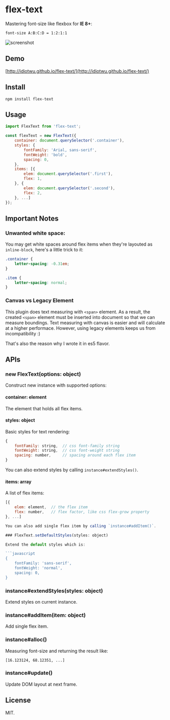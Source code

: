 # flex-text

Mastering font-size like flexbox for **IE 8+**:

```
font-size A:B:C:D = 1:2:1:1
```

![screenshot](https://raw.githubusercontent.com/idiotWu/flex-text/master/demo/screenshot.gif)

## Demo

[http://idiotwu.github.io/flex-text/](http://idiotwu.github.io/flex-text/)

## Install

```
npm install flex-text
```

## Usage

```javascript
import FlexText from 'flex-text';

const flexText = new FlexText({
    container: document.querySelector('.container'),
    styles: {
        fontFamily: 'Arial, sans-serif',
        fontWeight: 'bold',
        spacing: 0,
    },
    items: [{
        elem: document.querySelector('.first'),
        flex: 1,
    }, {
        elem: document.querySelector('.second'),
        flex: 2,
    }, ...]
});
```

## Important Notes

### Unwanted white space:

You may get white spaces around flex items when they're layouted as `inline-block`, here's a little trick to it:

```css
.container {
    letter-spacing: -0.31em;
}

.item {
    letter-spacing: normal;
}
```

### Canvas vs Legacy Element

This plugin does text measuring with `<span>` element. As a result, the created `<span>` element must be inserted into document so that we can measure boundings. Text measuring with canvas is easier and will calculate at a higher performace. However, using legacy elements keeps us from incompatibility :)

That's also the reason why I wrote it in es5 flavor.

## APIs

### new FlexText(options: object)

Construct new instance with supported options:

#### container: element

The element that holds all flex items.

#### styles: object

Basic styles for text rendering:

```javascript
{
    fontFamily: string,  // css font-family string
    fontWeight: string,  // css font-weight string
    spacing: number,     // spacing around each flex item
}
```

You can also extend styles by calling `instance#extendStyles()`.

#### items: array

A list of flex items:

```javascript
[{
    elem: element,  // the flex item
    flex: number,   // flex factor, like css flex-grow property
}, ...]

You can also add single flex item by calling `instance#addItem()`.

### FlexText.setDefaultStyles(styles: object)

Extend the default styles which is:

```javascript
{
    fontFamily: 'sans-serif',
    fontWeight: 'normal',
    spacing: 0,
}
```

### instance#extendStyles(styles: object)

Extend styles on current instance.

### instance#addItem(item: object)

Add single flex item.

### instance#alloc()

Measuring font-size and returning the result like:

```javascipt
[16.123124, 68.12351, ...]
```

### instance#update()

Update DOM layout at next frame.

## License

MIT.
